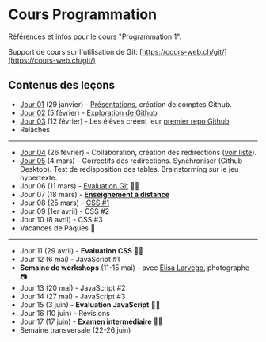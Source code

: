 # Cours Programmation

Références et infos pour le cours "Programmation 1".

Support de cours sur l'utilisation de Git: [https://cours-web.ch/git/](https://cours-web.ch/git/)

## Contenus des leçons

- [Jour 01](J01-presentations) (29 janvier) - [Présentations](J01-presentations), création de comptes Github.
- [Jour 02](J02-premiers-pas-Github) (5 février) - [Exploration de Github](J02-premiers-pas-Github)
- [Jour 03](J03-premier-repo-Github) (12 février) - Les élèves créent leur [premier repo Github](J03-premier-repo-Github)
- Relâches

---

- [Jour 04](J04-collaboration) (26 février) - Collaboration, création des redirections ([voir liste](https://github.com/eracom-id491/liste_site_citations#readme)).
- [Jour 05](J05) (4 mars) - Correctifs des redirections. Synchroniser (Github Desktop). Test de redisposition des tables. Brainstorming sur le jeu hypertexte.
- Jour 06 (11 mars) - [Evaluation Git](J06-eval-git) 🧠📝
- Jour 07 (18 mars) - **[Enseignement à distance](J07-enseignement-a-distance)**
- Jour 08 (25 mars) - [CSS #1](J08-CSS)
- Jour 09 (1er avril) - CSS #2
- Jour 10 (8 avril) - CSS #3
- Vacances de Pâques 🐰

---

- Jour 11 (29 avril) - **Evaluation CSS** 🧠📝
- Jour 12 (6 mai) - JavaScript #1
- **Semaine de workshops** (11-15 mai) - avec [Elisa Larvego](http://www.vego.ch/), photographe 📷
- Jour 13 (20 mai) - JavaScript #2
- Jour 14 (27 mai) - JavaScript #3
- Jour 15 (3 juin) - **Evaluation JavaScript** 🧠📝
- Jour 16 (10 juin) - Révisions
- Jour 17 (17 juin) - **Examen intermédiaire** 🧠🔥
- Semaine transversale (22-26 juin)
